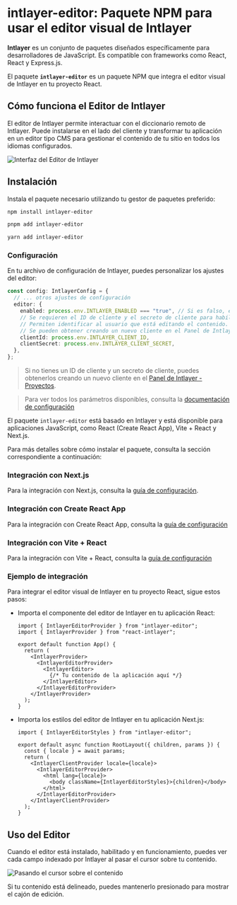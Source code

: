 # intlayer-editor: Paquete NPM para usar el editor visual de Intlayer

**Intlayer** es un conjunto de paquetes diseñados específicamente para desarrolladores de JavaScript. Es compatible con frameworks como React, React y Express.js.

El paquete **`intlayer-editor`** es un paquete NPM que integra el editor visual de Intlayer en tu proyecto React.

## Cómo funciona el Editor de Intlayer

El editor de Intlayer permite interactuar con el diccionario remoto de Intlayer. Puede instalarse en el lado del cliente y transformar tu aplicación en un editor tipo CMS para gestionar el contenido de tu sitio en todos los idiomas configurados.

![Interfaz del Editor de Intlayer](https://github.com/aymericzip/intlayer/blob/main/docs/assets/intlayer_editor_ui.png)

## Instalación

Instala el paquete necesario utilizando tu gestor de paquetes preferido:

```bash packageManager="npm"
npm install intlayer-editor
```

```bash packageManager="pnpm"
pnpm add intlayer-editor
```

```bash packageManager="yarn"
yarn add intlayer-editor
```

### Configuración

En tu archivo de configuración de Intlayer, puedes personalizar los ajustes del editor:

```typescript
const config: IntlayerConfig = {
  // ... otros ajustes de configuración
  editor: {
    enabled: process.env.INTLAYER_ENABLED === "true", // Si es falso, el editor está inactivo y no se puede acceder.
    // Se requieren el ID de cliente y el secreto de cliente para habilitar el editor.
    // Permiten identificar al usuario que está editando el contenido.
    // Se pueden obtener creando un nuevo cliente en el Panel de Intlayer - Proyectos (https://intlayer.org/dashboard/projects).
    clientId: process.env.INTLAYER_CLIENT_ID,
    clientSecret: process.env.INTLAYER_CLIENT_SECRET,
  },
};
```

> Si no tienes un ID de cliente y un secreto de cliente, puedes obtenerlos creando un nuevo cliente en el [Panel de Intlayer - Proyectos](https://intlayer.org/dashboard/projects).

> Para ver todos los parámetros disponibles, consulta la [documentación de configuración](https://github.com/aymericzip/intlayer/blob/main/docs/docs/es/configuration.md)

El paquete `intlayer-editor` está basado en Intlayer y está disponible para aplicaciones JavaScript, como React (Create React App), Vite + React y Next.js.

Para más detalles sobre cómo instalar el paquete, consulta la sección correspondiente a continuación:

### Integración con Next.js

Para la integración con Next.js, consulta la [guía de configuración](https://github.com/aymericzip/intlayer/blob/main/docs/docs/es/intlayer_with_nextjs_15.md).

### Integración con Create React App

Para la integración con Create React App, consulta la [guía de configuración](https://github.com/aymericzip/intlayer/blob/main/docs/docs/es/intlayer_with_create_react_app.md)

### Integración con Vite + React

Para la integración con Vite + React, consulta la [guía de configuración](https://github.com/aymericzip/intlayer/blob/main/docs/docs/es/intlayer_with_vite+react.md)

### Ejemplo de integración

Para integrar el editor visual de Intlayer en tu proyecto React, sigue estos pasos:

- Importa el componente del editor de Intlayer en tu aplicación React:

  ```tsx fileName="src/App.jsx"
  import { IntlayerEditorProvider } from "intlayer-editor";
  import { IntlayerProvider } from "react-intlayer";

  export default function App() {
    return (
      <IntlayerProvider>
        <IntlayerEditorProvider>
          <IntlayerEditor>
            {/* Tu contenido de la aplicación aquí */}
          </IntlayerEditor>
        </IntlayerEditorProvider>
      </IntlayerProvider>
    );
  }
  ```

- Importa los estilos del editor de Intlayer en tu aplicación Next.js:

  ```tsx fileName="src/app/[locale]/layout.jsx"
  import { IntlayerEditorStyles } from "intlayer-editor";

  export default async function RootLayout({ children, params }) {
    const { locale } = await params;
    return (
      <IntlayerClientProvider locale={locale}>
        <IntlayerEditorProvider>
          <html lang={locale}>
            <body className={IntlayerEditorStyles}>{children}</body>
          </html>
        </IntlayerEditorProvider>
      </IntlayerClientProvider>
    );
  }
  ```

## Uso del Editor

Cuando el editor está instalado, habilitado y en funcionamiento, puedes ver cada campo indexado por Intlayer al pasar el cursor sobre tu contenido.

![Pasando el cursor sobre el contenido](https://github.com/aymericzip/intlayer/blob/main/docs/assets/intlayer_editor_hover_content.png)

Si tu contenido está delineado, puedes mantenerlo presionado para mostrar el cajón de edición.
